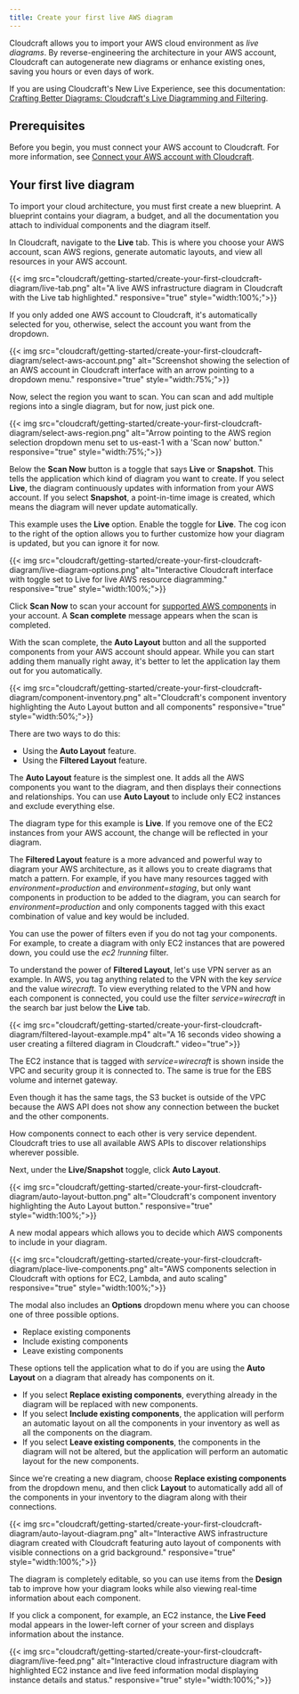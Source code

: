 ```yaml
---
title: Create your first live AWS diagram
---
```


Cloudcraft allows you to import your AWS cloud environment as *live diagrams*. By reverse-engineering the architecture in your AWS account, Cloudcraft can autogenerate new diagrams or enhance existing ones, saving you hours or even days of work.

<div class="alert alert-info">If you are using Cloudcraft's New Live Experience, see this documentation: <a href="https://docs.datadoghq.com/cloudcraft/getting-started/crafting-better-diagrams/" title="Crafting Better Diagrams: Cloudcraft's Live Diagramming and Filtering">Crafting Better Diagrams: Cloudcraft's Live Diagramming and Filtering</a>.</div>

## Prerequisites

Before you begin, you must connect your AWS account to Cloudcraft. For more information, see [Connect your AWS account with Cloudcraft][1].

## Your first live diagram

To import your cloud architecture, you must first create a new blueprint. A blueprint contains your diagram, a budget, and all the documentation you attach to individual components and the diagram itself.

In Cloudcraft, navigate to the **Live** tab. This is where you choose your AWS account, scan AWS regions, generate automatic layouts, and view all resources in your AWS account.

{{< img src="cloudcraft/getting-started/create-your-first-cloudcraft-diagram/live-tab.png" alt="A live AWS infrastructure diagram in Cloudcraft with the Live tab highlighted." responsive="true" style="width:100%;">}}

If you only added one AWS account to Cloudcraft, it's automatically selected for you, otherwise, select the account you want from the dropdown.

{{< img src="cloudcraft/getting-started/create-your-first-cloudcraft-diagram/select-aws-account.png" alt="Screenshot showing the selection of an AWS account in Cloudcraft interface with an arrow pointing to a dropdown menu." responsive="true" style="width:75%;">}}

Now, select the region you want to scan. You can scan and add multiple regions into a single diagram, but for now, just pick one.

{{< img src="cloudcraft/getting-started/create-your-first-cloudcraft-diagram/select-aws-region.png" alt="Arrow pointing to the AWS region selection dropdown menu set to us-east-1 with a 'Scan now' button." responsive="true" style="width:75%;">}}

Below the **Scan Now** button is a toggle that says **Live** or **Snapshot**. This tells the application which kind of diagram you want to create. If you select **Live**, the diagram continuously updates with information from your AWS account. If you select **Snapshot**, a point-in-time image is created, which means the diagram will never update automatically.

This example uses the **Live** option. Enable the toggle for **Live**. The cog icon to the right of the option allows you to further customize how your diagram is updated, but you can ignore it for now.

{{< img src="cloudcraft/getting-started/create-your-first-cloudcraft-diagram/live-diagram-options.png" alt="Interactive Cloudcraft interface with toggle set to Live for live AWS resource diagramming." responsive="true" style="width:100%;">}}

Click **Scan Now** to scan your account for [supported AWS components][2] in your account. A **Scan complete** message appears when the scan is completed.

With the scan complete, the **Auto Layout** button and all the supported components from your AWS account should appear. While you can start adding them manually right away, it's better to let the application lay them out for you automatically.

{{< img src="cloudcraft/getting-started/create-your-first-cloudcraft-diagram/component-inventory.png" alt="Cloudcraft's component inventory highlighting the Auto Layout button and all components" responsive="true" style="width:50%;">}}

There are two ways to do this:

- Using the **Auto Layout** feature.
- Using the **Filtered Layout** feature.

The **Auto Layout** feature is the simplest one. It adds all the AWS components you want to the diagram, and then displays their connections and relationships. You can use **Auto Layout** to include only EC2 instances and exclude everything else.

The diagram type for this example is **Live**. If you remove one of the EC2 instances from your AWS account, the change will be reflected in your diagram.

The **Filtered Layout** feature is a more advanced and powerful way to diagram your AWS architecture, as it allows you to create diagrams that match a pattern. For example, if you have many resources tagged with _environment=production_ and _environment=staging_, but only want components in production to be added to the diagram, you can search for _environment=production_ and only components tagged with this exact combination of value and key would be included.

You can use the power of filters even if you do not tag your components. For example, to create a diagram with only EC2 instances that are powered down, you could use the _ec2 !running_ filter.

To understand the power of **Filtered Layout**, let's use VPN server as an example. In AWS, you tag anything related to the VPN with the key _service_ and the value _wirecraft_. To view everything related to the VPN and how each component is connected, you could use the filter _service=wirecraft_ in the search bar just below the **Live** tab.

{{< img src="cloudcraft/getting-started/create-your-first-cloudcraft-diagram/filtered-layout-example.mp4" alt="A 16 seconds video showing a user creating a filtered diagram in Cloudcraft." video="true">}}

The EC2 instance that is tagged with _service=wirecraft_ is shown inside the VPC and security group it is connected to. The same is true for the EBS volume and internet gateway.

Even though it has the same tags, the S3 bucket is outside of the VPC because the AWS API does not show any connection between the bucket and the other components.

How components connect to each other is very service dependent. Cloudcraft tries to use all available AWS APIs to discover relationships wherever possible.

Next, under the **Live/Snapshot** toggle, click **Auto Layout**.

{{< img src="cloudcraft/getting-started/create-your-first-cloudcraft-diagram/auto-layout-button.png" alt="Cloudcraft's component inventory highlighting the Auto Layout button." responsive="true" style="width:100%;">}}

A new modal appears which allows you to decide which AWS components to include in your diagram.

{{< img src="cloudcraft/getting-started/create-your-first-cloudcraft-diagram/place-live-components.png" alt="AWS components selection in Cloudcraft with options for EC2, Lambda, and auto scaling" responsive="true" style="width:100%;">}}

The modal also includes an **Options** dropdown menu where you can choose one of three possible options.

- Replace existing components
- Include existing components
- Leave existing components

These options tell the application what to do if you are using the **Auto Layout** on a diagram that already has components on it.

- If you select **Replace existing components**, everything already in the diagram will be replaced with new components.
- If you select **Include existing components**, the application will perform an automatic layout on all the components in your inventory as well as all the components on the diagram.
- If you select **Leave existing components**, the components in the diagram will not be altered, but the application will perform an automatic layout for the new components.

Since we're creating a new diagram, choose **Replace existing components** from the dropdown menu, and then click **Layout** to automatically add all of the components in your inventory to the diagram along with their connections.

{{< img src="cloudcraft/getting-started/create-your-first-cloudcraft-diagram/auto-layout-diagram.png" alt="Interactive AWS infrastructure diagram created with Cloudcraft featuring auto layout of components with visible connections on a grid background." responsive="true" style="width:100%;">}}

The diagram is completely editable, so you can use items from the **Design** tab to improve how your diagram looks while also viewing real-time information about each component.

If you click a component, for example, an EC2 instance, the **Live Feed** modal appears in the lower-left corner of your screen and displays information about the instance.

{{< img src="cloudcraft/getting-started/create-your-first-cloudcraft-diagram/live-feed.png" alt="Interactive cloud infrastructure diagram with highlighted EC2 instance and live feed information modal displaying instance details and status." responsive="true" style="width:100%;">}}

[1]: /ja/cloudcraft/getting-started/connect-aws-account-with-cloudcraft/
[2]: /ja/cloudcraft/faq/supported-aws-components/
[3]: https://app.cloudcraft.co/support